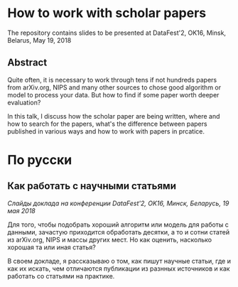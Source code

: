 # How to work with scholar papers

The repository contains slides to be presented at DataFest'2, OK16, Minsk,
Belarus, May 19, 2018

## Abstract

Quite often, it is necessary to work through tens if not hundreds papers from
arXiv.org, NIPS and many other sources to chose good algorithm or model to
process your data. But how to find if some paper worth deeper evaluation?

In this talk, I discuss how the scholar paper are being written, where and how
to search for the papers, what's the difference between papers published in
various ways and how to work with papers in prcatice.

# По русски

## Как работать с научными статьями

*Слайды доклада на конференции DataFest'2, OK16, Минск, Беларусь, 19 мая 2018*

Для того, чтобы подобрать хороший алгоритм или модель для работы с данными,
зачастую приходится обработать десятки, а то и сотни статей из arXiv.org,
NIPS и массы других мест. Но как оценить, насколько хорошая та или иная статья?

В своем докладе, я рассказываю о том, как пишут научные статьи, где и как их
искать, чем отличаются публикации из разнных источников и как работать со
статьями на практике.
